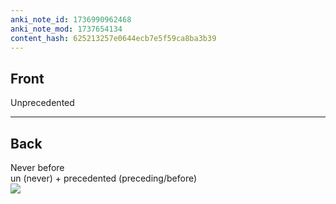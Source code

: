 ```yaml
---
anki_note_id: 1736990962468
anki_note_mod: 1737654134
content_hash: 625213257e0644ecb7e5f59ca8ba3b39
---
```


## Front

Unprecedented

<hr/>

## Back

Never before   
un (never) + precedented (preceding/before)  
![](paste-2d252a95e335fd130319b0643ac6dce0a0fb0d63.jpg)